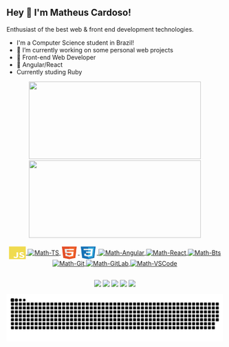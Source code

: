 ## Hey 👋 I'm Matheus Cardoso!

Enthusiast of the best web & front end development technologies.

- I'm a Computer Science student in Brazil!
- 🔭 I’m currently working on some personal web projects
- 🌱 Front-end Web Developer
- 📒 Angular/React
- Currently studing Ruby

<div align="center">
  <a href="https://github.com/user-matth">
  <img height="180em" width="400em" src="https://github-readme-stats.vercel.app/api?username=user-matth&show_icons=true&theme=dark&include_all_commits=true&count_private=true"/>
  <img height="180em" width="400em" src="https://github-readme-stats.vercel.app/api/top-langs/?username=user-matth&layout=compact&langs_count=7&theme=dark"/>
</div>
  
<div style="display: inline_block" align="center" ><br>
  <img align="center" alt="Math-JS" height="30" width="40" src="https://raw.githubusercontent.com/devicons/devicon/master/icons/javascript/javascript-plain.svg">
  <img align="center" alt="Math-TS" height="30" width="40" src="https://cdn.jsdelivr.net/gh/devicons/devicon/icons/typescript/typescript-original.svg" />
  <img align="center" alt="Math-HTML" height="30" width="40" src="https://raw.githubusercontent.com/devicons/devicon/master/icons/html5/html5-original.svg">
  <img align="center" alt="Math-CSS" height="30" width="40" src="https://raw.githubusercontent.com/devicons/devicon/master/icons/css3/css3-original.svg">
  <img align="center" alt="Math-Angular" height="30" width="40" src="https://cdn.jsdelivr.net/gh/devicons/devicon/icons/angularjs/angularjs-original.svg" />
  <img align="center" alt="Math-React" height="30" width="40" src="https://cdn.jsdelivr.net/gh/devicons/devicon/icons/react/react-original.svg" />
  <img align="center" alt="Math-Bts" height="30" width="40" src="https://cdn.jsdelivr.net/gh/devicons/devicon/icons/bootstrap/bootstrap-original.svg" />
  <img align="center" alt="Math-Git" height="30" width="40" src="https://cdn.jsdelivr.net/gh/devicons/devicon/icons/git/git-original-wordmark.svg" />
  <img align="center" alt="Math-GitLab" height="30" width="40" src="https://cdn.jsdelivr.net/gh/devicons/devicon/icons/gitlab/gitlab-original-wordmark.svg" />
  <img align="center" alt="Math-VSCode" height="30" width="40" src="https://cdn.jsdelivr.net/gh/devicons/devicon/icons/visualstudio/visualstudio-plain.svg" />
</div>

##
  
<div align="center">
  <a href="https://www.youtube.com/channel/UC3lmpSN49ANUUSJ6M1fxB7Q" target="_blank"><img src="https://img.shields.io/badge/YouTube-FF0000?style=for-the-badge&logo=youtube&logoColor=white" target="_blank"></a>
  <a href="https://instagram.com/cardoso.matheuus/" target="_blank"><img src="https://img.shields.io/badge/-Instagram-%23E4405F?style=for-the-badge&logo=instagram&logoColor=white" target="_blank"></a>
 <a href="https://discord.gg/pDbY76q8Qf" target="_blank"><img src="https://img.shields.io/badge/Discord-7289DA?style=for-the-badge&logo=discord&logoColor=white" target="_blank"></a> 
  <a href = "mailto:matheus.pessoal1@hotmail.com"><img src="https://img.shields.io/badge/-Gmail-%23333?style=for-the-badge&logo=gmail&logoColor=white" target="_blank"></a>
  <a href="https://www.linkedin.com/in/matheus-cardoso-silva-ab9467182/" target="_blank"><img src="https://img.shields.io/badge/-LinkedIn-%230077B5?style=for-the-badge&logo=linkedin&logoColor=white" target="_blank"></a>  
  
  ![Snake animation](https://github.com/user-matth/user-matth/blob/output/github-contribution-grid-snake.svg)
  
</div>
  
  
